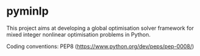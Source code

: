 # pyminlp

This project aims at developing a global optimisation solver framework for mixed integer nonlinear optimisation problems in Python.

Coding conventions: PEP8 (https://www.python.org/dev/peps/pep-0008/)
